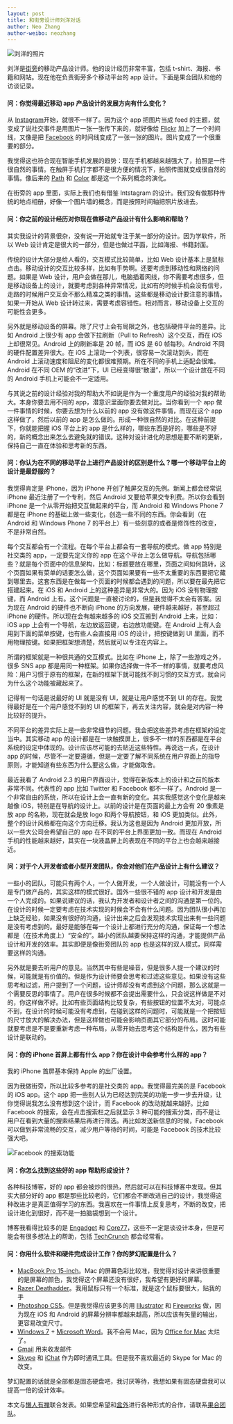 ```yaml
---
layout: post
title: 和街旁设计师刘洋对话
author: Neo Zhang
author-weibo: neozhang
---
```

![刘洋的照片](/images/04152011/bill.jpeg)

刘洋是[街旁](http://jiepang.com)的移动产品设计师。他的设计经历非常丰富，包括 t-shirt、海报、书籍和网站。现在他在负责街旁多个移动平台的 app 设计。下面是果合团队和他的访谈记录。

#### 问：你觉得最近移动 app 产品设计的发展方向有什么变化？

从 [Instagram](http://instagram.com)开始，就很不一样了。因为这个 app 把图片当成 feed 的主题，就变成了说社交事件是用图片一张一张传下来的，就好像给 [Flickr](http://flickr.com) 加上了一个时间线，又像是把 [Facebook](http://facebook.com) 的时间线变成了一张一张的图片。图片变成了一个很重要的部分。

我觉得这也符合现在智能手机发展的趋势：现在手机都越来越强大了，拍照是一件很自然的事情。在触屏手机打字都不是很方便的情况下，拍照传图就变成很自然的事情。像后来的 [Path](http://path.com) 和 [Color](http://color.com) 都是这一个系列概念的演化。

在街旁的 app 里面，实际上我们也有借鉴 Intstagram 的设计。我们没有做那种传统的地点相册，好像一个图片墙的概念，而是按照时间轴把照片放进去。

#### 问：你之前的设计经历对你现在做移动产品设计有什么影响和帮助？

其实我设计的背景很杂，没有说一开始就专注于某一部分的设计。因为学软件，所以 Ｗeb 设计肯定是很大的一部分，但是也做过平面，比如海报、书籍封面。

传统的设计大部分是给人看的，交互模式比较简单，比如 Web 设计基本上是鼠标点击。移动设计的交互比较多样，比如有手势啊。还要考虑到移动性和网络的问题。如果是 Web 设计，用户会做在那儿，电脑插着网线，你不需要考虑很多，但是移动设备上的设计，就要考虑到各种异常情况，比如有的时候手机会没有信号，走路的时候用户交互会不那么精准之类的事情。这些都是移动设计要注意的事情。如果一开始从 Web 设计转过来，需要考虑容错性。相对而言，移动设备上交互的可能性会更多。

另外就是移动设备的屏幕。除了尺寸上会有局限之外，也包括硬件平台的差异。比如 Android 上很少有 app 会做下拉刷新（Pull to Refresh）这个交互，而在 iOS 上却很常见。Android 上的刷新率是 20 帧，而 iOS 是 60 帧每秒。Android 不同的硬件配置差异很大。在 iOS 上滚动一个列表，很容易一次滚动到头，而在 Android 上滚动速度和阻尼的变化都很难预期。所在不同的手机上适配会很难。Android 在不同 OEM 的“改进”下，UI 已经变得很“散漫”，所以一个设计放在不同的 Android 手机上可能会不一定适用。

与其说之前的设计经验对我的帮助大不如说是作为一个重度用户的经验对我的帮助大。本身你要去用不同的 app，潜意识里面你要去做对比。当你看到一个 app 做一件事情的时候，你要去想为什么以前的 app 没有做这件事情，而现在这个 app 这样做了，然后以前的 app 是怎么做的。形成一种很自然的对比。在这种前提下，你就能把握 iOS 平台上的 app 是什么样的，哪些东西是好的，哪些是不好的，新的概念出来怎么去避免就的错误。这种对设计进化的思想是要不断的更新，保持自己一直在体验和思考新的东西。

#### 问：你认为在不同的移动平台上进行产品设计的区别是什么？哪一个移动平台上的设计是最舒服的？

我觉得肯定是 iPhone，因为 iPhone 开创了触屏交互的先例。新闻上都会经常说 iPhone 最近注册了一个专利，然后 Android 又要给苹果交专利费。所以你会看到 iPhone 是一个从零开始把交互做起来的平台，而 Android 和 Windows Phone 7 都是在 iPhone 的基础上做一些变化，创造一些不同的东西。你会看到（在 Android 和 Windows Phone 7 的平台上）有一些刻意的或者是修饰性的改变，不是非常自然。

每个交互都会有一个流程。在每个平台上都会有一套导航的模式。做 app 特别是社交类的 app，一定要先定义你的 app 在这个平台上怎么做导航。导航包括哪些？就是每个页面中的信息架构，比如：标题要放在哪里，页面之间如何跳转，这个页面如果有菜单的话要怎么做，这个页面如果要有一些不太重要的东西要把它藏到哪里去。这套东西是在做每一个页面的时候都会遇到的问题，所以要在最先把它搭建起来。在 iOS 和 Android 上的这种差异是非常大的。因为 iOS 没有物理按键，而 Android 上有。这个问题是一直被讨论的，但是我觉得不太会有答案。因为现在 Android 的硬件也不断向 iPhone 的方向发展，硬件越来越好，甚至超过 iPhone 的硬件。所以现在会有越来越多的 iOS 交互搬到 Android 上来，比如：iOS app 上会有一个导航，左边放返回键，右边放功能键。在 Android 上有人会用到下面的菜单按键，也有些人会直接用 iOS 的设计，把按键做到 UI 里面，而不用物理按键。如果把框架想清楚，然后就可以专注在内容上。

所谓的框架就是一种很共通的交互模式。比如在 iPhone 上，除了一些游戏之外，很多 SNS app 都是用同一种框架。如果你选择做一件不一样的事情，就要考虑风险：用户习惯于原有的框架，在新的框架下就可能找不到习惯的交互方式，就会问为什么这个功能被藏起来了。

记得有一句话是说最好的 UI 就是没有 UI，就是让用户感觉不到 UI 的存在。我觉得最好是在一个用户感觉不到的 UI 的框架下，再去关注内容，就会是对内容一种比较好的提升。

不同平台的差异实际上是一些非常细节的问题。我会把这些差异考虑在框架的设定当中。其实移动 app 的设计都是在一块触摸屏上，很多不一样的东西都是在平台系统的设定中体现的。设计应该尽可能的去贴近这些特性。再说远一点，在设计 app 的时候，尽管不一定要遵循，但是一定要了解不同系统在用户界面上的指导原则，才能知道有些东西为什么要这么做，才能做取舍。

最近我看了 Android 2.3 的用户界面设计，觉得在新版本上的设计和之前的版本非常不同。代表性的 app 比如 Twitter 和 Facebook 都不一样了。Android 是一个非常自由的系统，所以在设计上会一直有新的变化。其实我感觉这个变化是越来越像 iOS，特别是在导航的设计上。以前的设计是在页面的最上方会有 20 像素是放 app 的名称，现在就会是放 logo 和两个导航按钮，和 iOS 更加类似。此外，整个的设计风格都在向这个方向迁移。我认为这也是因为 Android 更加开放，所以一些大公司会希望自己的 app 在不同的平台上界面更加一致。而现在 Android 手机的性能越来越好，其实在一块液晶屏上的表现在不同的平台上也会越来越接近。

#### 问：对于个人开发者或者小型开发团队，你会对他们在产品设计上有什么建议？

一些小的团队，可能只有两个人，一个人做开发，一个人做设计，可能没有一个人是专门做产品的，其实这样的模式很好。国外一些很不错的 app 设计和开发是由一个人完成的。如果说建议的话，我认为开发者和设计者之间的沟通是第一位的。在设计的时候一定要考虑在技术实现的时候会不会有什么问题。因为团队很小再加上缺乏经验，如果没有很好的沟通，设计出来之后会发现技术实现出来有一些问题是没有考虑到的。最好是能够在每一个设计上都进行充分的沟通，保证每一个想法都是（在技术角度上）“安全的”。越小的团队越要保持这样的沟通，才能提供产品设计和开发的效率。其实即便是像街旁团队的 app 也是这样的双人模式，同样需要这样的沟通。

另外就是要去听用户的意见。当然其中有些是噪音，但是很多人提一个建议的时候，可能就是有价值的。但是作为设计师要会思考和过滤这些意见。如果没有这些思考和过滤，用户提到了一个问题，设计师却没有考虑到这个问题，那么这就是一个需要反思的事情了。用户在很多时候都不会提出需要什么，只会说这样做是不对的，你这样做不好。比如有些页面结构比较复杂，有些按钮的位置不太对，可能点不到，在设计的时候可能没有考虑到，在碰到这样的问题时，可能就是一个把按钮的尺寸放大的解决办法，但是这样做也可能会影响页面其它部分的布局。这时可能就要考虑是不是要重新考虑一种布局，从零开始去思考这个结构是什么，因为有些设计是联动的。

#### 问：你的 iPhone 首屏上都有什么 app？你在设计中会参考什么样的 app？

我的 iPhone 首屏基本保持 Apple 的出厂设置。

因为我做街旁，所以比较多参考的是社交类的 app。我觉得最完美的是 Facebook 的 iOS app。这个 app 把一些别人认为已经达到完美的功能一步一步去升级，让你觉得说我怎么没有想到这个设计，而 Facebook 的改动就越来越好。比如 Facebook 的搜索，会在点击搜索栏之后就显示 3 种可能的搜索分类，而不是让用户在看到大量的搜索结果后再进行筛选。再比如发送新信息的时候，Facebook 可以做到非常流畅的交互，减少用户等待的时间，可能是 Facebook 的技术比较强大吧。

![Facebook 的搜索功能](/images/04152011/facebook.png)

#### 问：你怎么找到这些好的 app 帮助形成设计？

各种科技博客，好的 app 都会被炒的很热，然后就可以在科技博客中发现。但其实大部分好的 app 都是那些比较老的，它们都会不断改进自己的设计，我觉得这种改进才是真正值得学习的东西。我喜欢在一件事情上反复思考，不断的改变，把设计进化到很好，而不是一拍脑袋想到一个设计。

博客我看得比较多的是 [Engadget](http://engadget.com) 和 [Core77](http://core77.com)，这些不一定是谈设计本身，但是可能会有很多想法上的帮助，包括 [TechCrunch](http://techcrunch.com) 都会经常看。

#### 问：你用什么软件和硬件完成设计工作？你的梦幻配置是什么？

- [MacBook Pro 15-inch](http://www.apple.com/macbookpro/)。Mac 的屏幕色彩比较准，我觉得对设计来讲很重要的是屏幕的颜色，我觉得这个屏幕还没有很好，我希望有更好的屏幕。
- [Razer Deathadder](http://store.razerzone.com/store/razerusa/en_US/pd/productID.169416100)。我用鼠标只有一个标准，就是这个鼠标要很大，贴我的手
- [Photoshop CS5](http://www.adobe.com/products/photoshop.html)。但是我觉得应该更多的用 [Illustrator](http://www.adobe.com/products/illustrator.html) 和 [Fireworks](http://www.adobe.com/products/fireworks.html) 做，因为现在 iOS 和 Android 的屏幕分辨率都越来越高，所以应该有矢量的输出，更容易改变尺寸。
- [Windows 7](http://windows.microsoft.com/en-US/windows7/products/home) + [Microsoft Word](http://office.microsoft.com/en-gb/word/)。我不会用 Mac，因为 [Office for Mac](http://www.microsoft.com/mac/) 太烂了。
- [Gmail](http://gmail.com) 用来收发邮件
- [Skype](http://skype.com) 和 [iChat](http://www.apple.com/macosx/what-is-macosx/ichat.html) 作为即时通讯工具。但是我不喜欢最近的 Skype for Mac 的改变。

梦幻配置的话就是全部都是固态硬盘吧，我讨厌等待，我想如果有固态硬盘我可以提高一倍的设计效率。

本文与[懒人有禅](http://lanrenux.com/)联合发表。如果您希望和[盒外](http://outofbox.guohead.com)进行各种形式的合作，请联系[果合团队](mailto:support+outofbox@guohead.com)。
